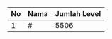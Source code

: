 | No | Nama            | Jumlah Level |
|----|-----------------|--------------|
| 1  | #    |    5506        |
